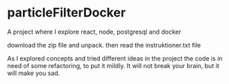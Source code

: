 # particleFilterDocker
A project where I explore react, node, postgresql and docker

download the zip file and unpack. then read the instruktioner.txt file


As I explored concepts and tried different ideas in the project the code is in need of some refactoring, to put it mildly.
It will not break your brain, but it will make you sad. 
